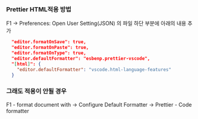 ### Prettier HTML적용 방법

F1 -> Preferences: Open User Setting(JSON)
의 파일 하단 부분에 아래의 내용 추가

```JSON
  "editor.formatOnSave": true,
  "editor.formatOnPaste": true,
  "editor.formatOnType": true,
  "editor.defaultFormatter": "esbenp.prettier-vscode",
  "[html]": {
    "editor.defaultFormatter": "vscode.html-language-features"
  }
```

### 그래도 적용이 안될 경우

F1 - format document with -> Configure Default Formatter -> Prettier - Code formatter
